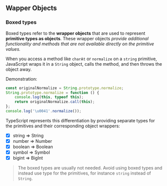 ## Wapper Objects

### Boxed types

Boxed types refer to the **wrapper objects** that are used to represent **primitive types as objects**. These wrapper objects *provide additional functionality and methods that are not available directly on the primitive values.*

When you access a method like `charAt` or `normalize` on a `string` primitive, JavaScript wraps it in a `String` object, calls the method, and then throws the object away.

Demonstration:

```typescript
const originalNormalize = String.prototype.normalize;
String.prototype.normalize = function () {
    console.log(this, typeof this);
    return originalNormalize.call(this);
};
console.log('\u0041'.normalize());
```

TypeScript represents this differentiation by providing separate types for the primitives and their corresponding object wrappers:

- [x] string => String
- [x] number => Number
- [x] boolean => Boolean
- [x] symbol => Symbol
- [x] bigint => BigInt

> The boxed types are usually not needed. Avoid using boxed types and instead use type for the primitives,  for instance `string` instead of `String`.